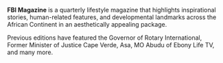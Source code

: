 **FBI Magazine** is a quarterly lifestyle magazine that highlights inspirational stories, human-related features, and developmental landmarks across the African Continent in an aesthetically appealing package.

Previous editions have featured the Governor of Rotary International, Former Minister of Justice Cape Verde, Asa, MO Abudu of Ebony Life TV, and many more.
